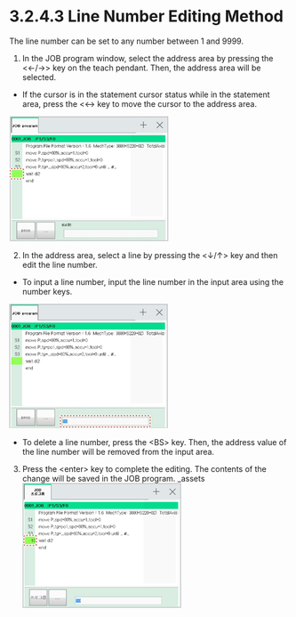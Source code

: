 # 3.2.4.3 Line Number Editing Method

The line number can be set to any number between 1 and 9999.

1.	In the JOB program window, select the address area by pressing the &lt;←/→&gt; key on the teach pendant. Then, the address area will be selected.

* If the cursor is in the statement cursor status while in the statement area, press the &lt;←&gt; key to move the cursor to the address area.



![](../../../_assets/image%20%28352%29.png)

2.	In the address area, select a line by pressing the &lt;↓/↑&gt; key and then edit the line number.

* To input a line number, input the line number in the input area using the number keys.



![](../../../_assets/image%20%28356%29.png)

* To delete a line number, press the &lt;BS&gt; key. Then, the address value of the line number will be removed from the input area.


3.	Press the &lt;enter&gt; key to complete the editing. The contents of the change will be saved in the JOB program.
_assets
![](../../../_assets/image%20%2867%29.png)



